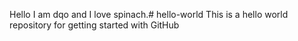 Hello I am dqo and I love spinach.# hello-world
This is a hello world repository for getting started with GitHub
